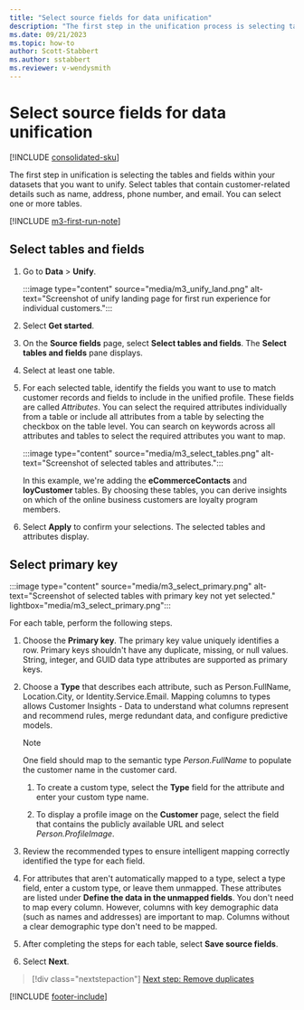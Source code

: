 ```yaml
---
title: "Select source fields for data unification"
description: "The first step in the unification process is selecting tables, attributes, primary keys, and semantic types to map data to the unified customer profile."
ms.date: 09/21/2023
ms.topic: how-to
author: Scott-Stabbert
ms.author: sstabbert
ms.reviewer: v-wendysmith
---
```


# Select source fields for data unification

[!INCLUDE [consolidated-sku](./includes/consolidated-sku.md)]

The first step in unification is selecting the tables and fields within your datasets that you want to unify. Select tables that contain customer-related details such as name, address, phone number, and email. You can select one or more tables.

[!INCLUDE [m3-first-run-note](includes/m3-first-run-note.md)]

## Select tables and fields

1. Go to **Data** > **Unify**.

   :::image type="content" source="media/m3_unify_land.png" alt-text="Screenshot of unify landing page for first run experience for individual customers.":::

1. Select **Get started**.

1. On the **Source fields** page, select **Select tables and fields**. The **Select tables and fields** pane displays.

1. Select at least one table.

1. For each selected table, identify the fields you want to use to match customer records and fields to include in the unified profile. These fields are called *Attributes*. You can select the required attributes individually from a table or include all attributes from a table by selecting the checkbox on the table level. You can search on keywords across all attributes and tables to select the required attributes you want to map.

   :::image type="content" source="media/m3_select_tables.png" alt-text="Screenshot of selected tables and attributes.":::

   In this example, we're adding the **eCommerceContacts** and **loyCustomer** tables. By choosing these tables, you can derive insights on which of the online business customers are loyalty program members.

1. Select **Apply** to confirm your selections. The selected tables and attributes display.

## Select primary key

   :::image type="content" source="media/m3_select_primary.png" alt-text="Screenshot of selected tables with primary key not yet selected." lightbox="media/m3_select_primary.png":::

For each table, perform the following steps.

1. Choose the **Primary key**. The primary key value uniquely identifies a row. Primary keys shouldn't have any duplicate, missing, or null values. String, integer, and GUID data type attributes are supported as primary keys.

1. Choose a **Type** that describes each attribute, such as Person.FullName, Location.City, or Identity.Service.Email. Mapping columns to types allows Customer Insights - Data to understand what columns represent and recommend rules, merge redundant data, and configure predictive models.

   > [!NOTE]
   > One field should map to the semantic type *Person.FullName* to populate the customer name in the customer card.

   1. To create a custom type, select the **Type** field for the attribute and enter your custom type name.

   1. To display a profile image on the **Customer** page, select the field that contains the publicly available URL and select *Person.ProfileImage*.

1. Review the recommended types to ensure intelligent mapping correctly identified the type for each field.

1. For attributes that aren't automatically mapped to a type, select a type field, enter a custom type, or leave them unmapped. These attributes are listed under **Define the data in the unmapped fields**. You don't need to map every column. However, columns with key demographic data (such as names and addresses) are important to map. Columns without a clear demographic type don't need to be mapped.

1. After completing the steps for each table, select **Save source fields**.

1. Select **Next**.

> [!div class="nextstepaction"]
> [Next step: Remove duplicates](data-unification-duplicates.md)

[!INCLUDE [footer-include](includes/footer-banner.md)]
